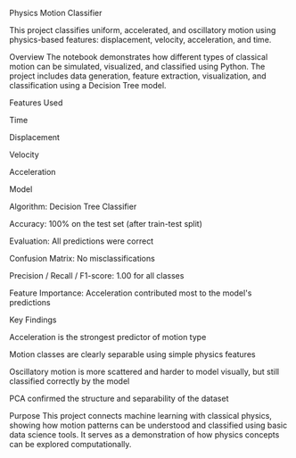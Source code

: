 Physics Motion Classifier

This project classifies uniform, accelerated, and oscillatory motion using physics-based features: displacement, velocity, acceleration, and time.

Overview
The notebook demonstrates how different types of classical motion can be simulated, visualized, and classified using Python. The project includes data generation, feature extraction, visualization, and classification using a Decision Tree model.

Features Used

Time

Displacement

Velocity

Acceleration

Model

Algorithm: Decision Tree Classifier

Accuracy: 100% on the test set (after train-test split)

Evaluation: All predictions were correct

Confusion Matrix: No misclassifications

Precision / Recall / F1-score: 1.00 for all classes

Feature Importance: Acceleration contributed most to the model's predictions

Key Findings

Acceleration is the strongest predictor of motion type

Motion classes are clearly separable using simple physics features

Oscillatory motion is more scattered and harder to model visually, but still classified correctly by the model

PCA confirmed the structure and separability of the dataset

Purpose
This project connects machine learning with classical physics, showing how motion patterns can be understood and classified using basic data science tools. It serves as a demonstration of how physics concepts can be explored computationally.
